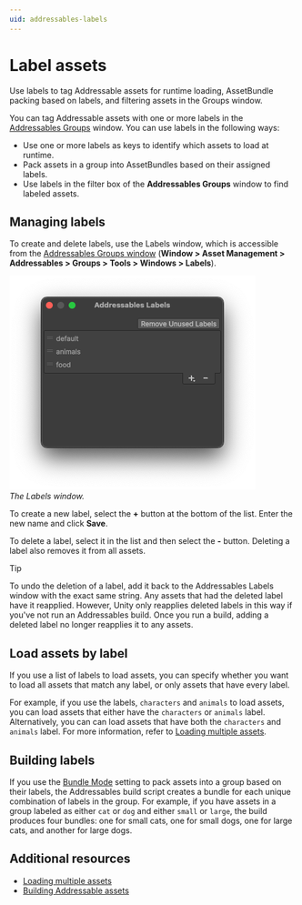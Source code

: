 ```yaml
---
uid: addressables-labels
---
```


# Label assets

Use labels to tag Addressable assets for runtime loading, AssetBundle packing based on labels, and filtering assets in the Groups window.

You can tag Addressable assets with one or more labels in the [Addressables Groups](GroupsWindow.md) window. You can use labels in the following ways:

* Use one or more labels as keys to identify which assets to load at runtime.
* Pack assets in a group into AssetBundles based on their assigned labels.
* Use labels in the filter box of the **Addressables Groups** window to find labeled assets.

## Managing labels

To create and delete labels, use the Labels window, which is accessible from the [Addressables Groups window](GroupsWindow.md) (**Window &gt; Asset Management &gt; Addressables &gt; Groups &gt; Tools &gt; Windows &gt; Labels**).

![The Labels window displays a configurable list of labels.](images/addressables-labels-window.png)<br/>*The Labels window.*

To create a new label, select the __+__ button at the bottom of the list. Enter the new name and click __Save__.

To delete a label, select it in the list and then select the __-__ button. Deleting a label also removes it from all assets.

> [!TIP]
> To undo the deletion of a label, add it back to the Addressables Labels window with the exact same string. Any assets that had the deleted label have it reapplied. However, Unity only reapplies deleted labels in this way if you've not run an Addressables build. Once you run a build, adding a deleted label no longer reapplies it to any assets.

## Load assets by label

If you use a list of labels to load assets, you can specify whether you want to load all assets that match any label, or only assets that have every label.

For example, if you use the labels, `characters` and `animals` to load assets, you can load assets that either have the `characters` or `animals` label. Alternatively, you can can load assets that have both the `characters` and `animals` label. For more information, refer to [Loading multiple assets](load-assets.md#load-multiple-assets).

## Building labels

If you use the [Bundle Mode](xref:addressables-content-packing-and-loading-schema) setting to pack assets into a group based on their labels, the Addressables build script creates a bundle for each unique combination of labels in the group. For example, if you have assets in a group labeled as either `cat` or `dog` and either `small` or `large`, the build produces four bundles: one for small cats, one for small dogs, one for large cats, and another for large dogs.

## Additional resources

* [Loading multiple assets](load-assets.md#load-multiple-assets)
* [Building Addressable assets](Builds.md)